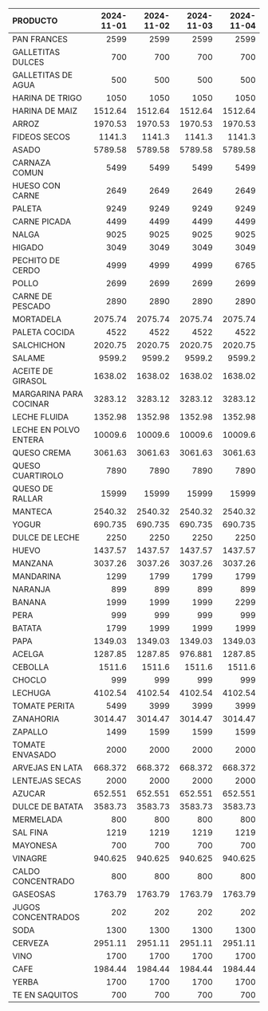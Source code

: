 | PRODUCTO               |   2024-11-01 |   2024-11-02 |   2024-11-03 |   2024-11-04 |
|:-----------------------|-------------:|-------------:|-------------:|-------------:|
| PAN FRANCES            |     2599     |     2599     |     2599     |     2599     |
| GALLETITAS DULCES      |      700     |      700     |      700     |      700     |
| GALLETITAS DE AGUA     |      500     |      500     |      500     |      500     |
| HARINA DE TRIGO        |     1050     |     1050     |     1050     |     1050     |
| HARINA DE MAIZ         |     1512.64  |     1512.64  |     1512.64  |     1512.64  |
| ARROZ                  |     1970.53  |     1970.53  |     1970.53  |     1970.53  |
| FIDEOS SECOS           |     1141.3   |     1141.3   |     1141.3   |     1141.3   |
| ASADO                  |     5789.58  |     5789.58  |     5789.58  |     5789.58  |
| CARNAZA COMUN          |     5499     |     5499     |     5499     |     5499     |
| HUESO CON CARNE        |     2649     |     2649     |     2649     |     2649     |
| PALETA                 |     9249     |     9249     |     9249     |     9249     |
| CARNE PICADA           |     4499     |     4499     |     4499     |     4499     |
| NALGA                  |     9025     |     9025     |     9025     |     9025     |
| HIGADO                 |     3049     |     3049     |     3049     |     3049     |
| PECHITO DE CERDO       |     4999     |     4999     |     4999     |     6765     |
| POLLO                  |     2699     |     2699     |     2699     |     2699     |
| CARNE DE PESCADO       |     2890     |     2890     |     2890     |     2890     |
| MORTADELA              |     2075.74  |     2075.74  |     2075.74  |     2075.74  |
| PALETA COCIDA          |     4522     |     4522     |     4522     |     4522     |
| SALCHICHON             |     2020.75  |     2020.75  |     2020.75  |     2020.75  |
| SALAME                 |     9599.2   |     9599.2   |     9599.2   |     9599.2   |
| ACEITE DE GIRASOL      |     1638.02  |     1638.02  |     1638.02  |     1638.02  |
| MARGARINA PARA COCINAR |     3283.12  |     3283.12  |     3283.12  |     3283.12  |
| LECHE FLUIDA           |     1352.98  |     1352.98  |     1352.98  |     1352.98  |
| LECHE EN POLVO ENTERA  |    10009.6   |    10009.6   |    10009.6   |    10009.6   |
| QUESO CREMA            |     3061.63  |     3061.63  |     3061.63  |     3061.63  |
| QUESO CUARTIROLO       |     7890     |     7890     |     7890     |     7890     |
| QUESO DE RALLAR        |    15999     |    15999     |    15999     |    15999     |
| MANTECA                |     2540.32  |     2540.32  |     2540.32  |     2540.32  |
| YOGUR                  |      690.735 |      690.735 |      690.735 |      690.735 |
| DULCE DE LECHE         |     2250     |     2250     |     2250     |     2250     |
| HUEVO                  |     1437.57  |     1437.57  |     1437.57  |     1437.57  |
| MANZANA                |     3037.26  |     3037.26  |     3037.26  |     3037.26  |
| MANDARINA              |     1299     |     1799     |     1799     |     1799     |
| NARANJA                |      899     |      899     |      899     |      899     |
| BANANA                 |     1999     |     1999     |     1999     |     2299     |
| PERA                   |      999     |      999     |      999     |      999     |
| BATATA                 |     1799     |     1999     |     1999     |     1999     |
| PAPA                   |     1349.03  |     1349.03  |     1349.03  |     1349.03  |
| ACELGA                 |     1287.85  |     1287.85  |      976.881 |     1287.85  |
| CEBOLLA                |     1511.6   |     1511.6   |     1511.6   |     1511.6   |
| CHOCLO                 |      999     |      999     |      999     |      999     |
| LECHUGA                |     4102.54  |     4102.54  |     4102.54  |     4102.54  |
| TOMATE PERITA          |     5499     |     3999     |     3999     |     3999     |
| ZANAHORIA              |     3014.47  |     3014.47  |     3014.47  |     3014.47  |
| ZAPALLO                |     1499     |     1599     |     1599     |     1599     |
| TOMATE ENVASADO        |     2000     |     2000     |     2000     |     2000     |
| ARVEJAS EN LATA        |      668.372 |      668.372 |      668.372 |      668.372 |
| LENTEJAS SECAS         |     2000     |     2000     |     2000     |     2000     |
| AZUCAR                 |      652.551 |      652.551 |      652.551 |      652.551 |
| DULCE DE BATATA        |     3583.73  |     3583.73  |     3583.73  |     3583.73  |
| MERMELADA              |      800     |      800     |      800     |      800     |
| SAL FINA               |     1219     |     1219     |     1219     |     1219     |
| MAYONESA               |      700     |      700     |      700     |      700     |
| VINAGRE                |      940.625 |      940.625 |      940.625 |      940.625 |
| CALDO CONCENTRADO      |      800     |      800     |      800     |      800     |
| GASEOSAS               |     1763.79  |     1763.79  |     1763.79  |     1763.79  |
| JUGOS CONCENTRADOS     |      202     |      202     |      202     |      202     |
| SODA                   |     1300     |     1300     |     1300     |     1300     |
| CERVEZA                |     2951.11  |     2951.11  |     2951.11  |     2951.11  |
| VINO                   |     1700     |     1700     |     1700     |     1700     |
| CAFE                   |     1984.44  |     1984.44  |     1984.44  |     1984.44  |
| YERBA                  |     1700     |     1700     |     1700     |     1700     |
| TE EN SAQUITOS         |      700     |      700     |      700     |      700     |